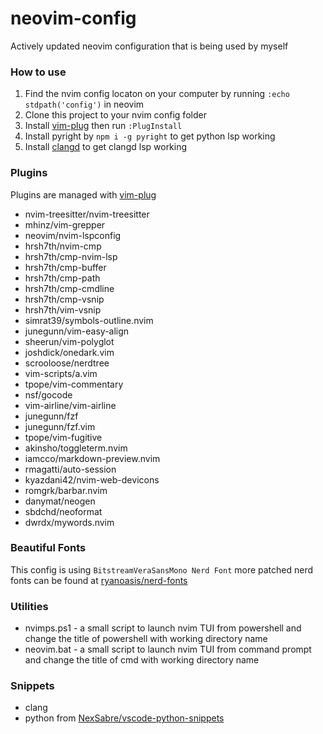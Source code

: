 # neovim-config

Actively updated neovim configuration that is being used by myself

### How to use

1. Find the nvim config locaton on your computer by running `:echo stdpath('config')` in neovim
2. Clone this project to your nvim config folder
3. Install [vim-plug](https://github.com/junegunn/vim-plug) then run `:PlugInstall`
4. Install pyright by `npm i -g pyright` to get python lsp working
5. Install [clangd](https://clangd.llvm.org/installation) to get clangd lsp working

### Plugins

Plugins are managed with [vim-plug](https://github.com/junegunn/vim-plug)

* nvim-treesitter/nvim-treesitter
* mhinz/vim-grepper
* neovim/nvim-lspconfig
* hrsh7th/nvim-cmp
* hrsh7th/cmp-nvim-lsp
* hrsh7th/cmp-buffer
* hrsh7th/cmp-path
* hrsh7th/cmp-cmdline
* hrsh7th/cmp-vsnip
* hrsh7th/vim-vsnip
* simrat39/symbols-outline.nvim
* junegunn/vim-easy-align
* sheerun/vim-polyglot
* joshdick/onedark.vim
* scrooloose/nerdtree
* vim-scripts/a.vim
* tpope/vim-commentary
* nsf/gocode
* vim-airline/vim-airline
* junegunn/fzf
* junegunn/fzf.vim
* tpope/vim-fugitive
* akinsho/toggleterm.nvim
* iamcco/markdown-preview.nvim
* rmagatti/auto-session
* kyazdani42/nvim-web-devicons
* romgrk/barbar.nvim
* danymat/neogen
* sbdchd/neoformat
* dwrdx/mywords.nvim

### Beautiful Fonts

This config is using `BitstreamVeraSansMono Nerd Font`
more patched nerd fonts can be found at [ryanoasis/nerd-fonts](https://github.com/ryanoasis/nerd-fonts/tree/master/patched-fonts)

### Utilities

* nvimps.ps1 - a small script to launch nvim TUI from powershell and change the title of powershell with working directory name
* neovim.bat - a small script to launch nvim TUI from command prompt and change the title of cmd with working directory name


### Snippets

* clang
* python from [NexSabre/vscode-python-snippets](https://github.com/NexSabre/vscode-python-snippets)
